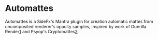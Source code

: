 # Automattes
Automattes is a SideFx's Mantra plugin for creation automatic mattes from uncomposited renderer's opacity samples, inspired by
work of Guerilla Render[1] and Psyop's Cryptomattes[2]. 

[1]: https://github.com/MercenariesEngineering/openexrid
[2]: https://github.com/Psyop/Cryptomatte